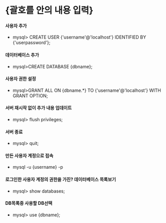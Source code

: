 # {괄호를 안의 내용 입력}

#### 사용자 추가
- mysql> CREATE USER {'username'@'localhost'} IDENTIFIED BY {'userpassword'};

#### 데이터베이스 추가
- mysql>CREATE DATABASE {dbname};

#### 사용자 권한 설정
- mysql>GRANT ALL ON {dbname.*} TO {'username'@'localhost'} WITH GRANT OPTION;


#### 서버 재시작 없이 추가 내용 업데이트
- mysql> flush privileges;  

#### 서버 종료
- mysql> quit;

#### 만든 사용자 계정으로 접속
- mysql -u {username} -p

#### 로그인한 사용자 계정의 권한을 가진? 데이터베이스 목록보기
- mysql> show databases;


#### DB목록중 사용할 DB선택 
- mysql> use {dbname};



